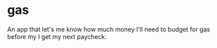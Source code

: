 gas
===

An app that let's me know how much money I'll need to budget for gas before my I get my next paycheck.
